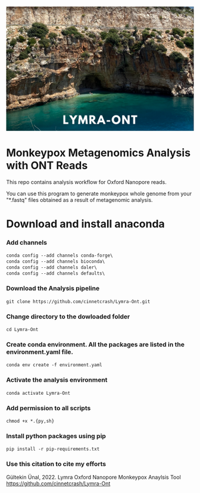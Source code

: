 ![Book logo](/contents/intro.png)


# Monkeypox Metagenomics Analysis with ONT Reads
This repo contains analysis workflow for Oxford Nanopore reads.

You can use this program to generate monkeypox whole genome from your "*.fastq" files obtained as a result of metagenomic analysis.

# Download and install anaconda

### Add channels

```
conda config --add channels conda-forge\
conda config --add channels bioconda\
conda config --add channels daler\
conda config --add channels defaults\
```

### Download the Analysis pipeline

```
git clone https://github.com/cinnetcrash/Lymra-Ont.git
```

### Change directory to the dowloaded folder

```
cd Lymra-Ont
```

### Create conda environment. All the packages are listed in the environment.yaml file. 

```
conda env create -f environment.yaml
```

### Activate the analysis environment
```
conda activate Lymra-Ont
```

### Add permission to all scripts
```
chmod +x *.{py,sh}
```

### Install python packages using pip
```
pip install -r pip-requirements.txt
```

### Use this citation to cite my efforts
Gültekin Ünal, 2022.  Lymra Oxford Nanopore Monkeypox Anaylsis Tool https://github.com/cinnetcrash/Lymra-Ont


